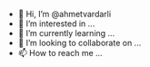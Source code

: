 - 👋 Hi, I’m @ahmetvardarli
- 👀 I’m interested in ...
- 🌱 I’m currently learning ...
- 💞️ I’m looking to collaborate on ...
- 📫 How to reach me ...

<!---
ahmetvardarli/ahmetvardarli is a ✨ special ✨ repository because its `README.md` (this file) appears on your GitHub profile.
You can click the Preview link to take a look at your changes.
--->
